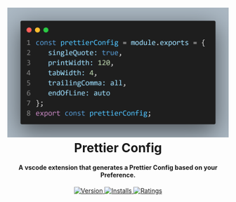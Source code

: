 <h1 align="center">
  <br>
    <img src="https://raw.githubusercontent.com/Harry-Hopkinson/prettier-config/master/images/icon.png">
  </a>
  <br>
  Prettier Config
  <br>
</h1>

<h4 align="center">A vscode extension that generates a Prettier Config based on your Preference.</h4>

<p align="center">
  <a href="https://marketplace.visualstudio.com/items?itemName=HarryHopkinson.prettier-configuration">
    <img src="https://vsmarketplacebadge.apphb.com/version-short/HarryHopkinson.prettier-configuratione.svg?style=flat-square" alt="Version">
  </a>
  <a href="https://marketplace.visualstudio.com/items?itemName=HarryHopkinson.prettier-configuration">
    <img src="https://vsmarketplacebadge.apphb.com/installs/HarryHopkinson.prettier-configuration.svg?style=flat-square" alt="Installs">
  </a>
  <a href="https://marketplace.visualstudio.com/items?itemName=HarryHopkinson.prettier-configuration">
    <img src="https://vsmarketplacebadge.apphb.com/rating/HarryHopkinson.prettier-configuration.svg?style=flat-square" alt="Ratings">
  </a>
</p>
